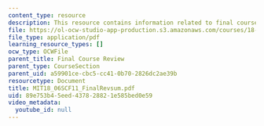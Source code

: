 ```yaml
---
content_type: resource
description: This resource contains information related to final course review.
file: https://ol-ocw-studio-app-production.s3.amazonaws.com/courses/18-06sc-linear-algebra-fall-2011/89e753b45eed437828821e585bed0e59_MIT18_06SCF11_FinalRevsum.pdf
file_type: application/pdf
learning_resource_types: []
ocw_type: OCWFile
parent_title: Final Course Review
parent_type: CourseSection
parent_uid: a59901ce-cbc5-cc41-0b70-2826dc2ae39b
resourcetype: Document
title: MIT18_06SCF11_FinalRevsum.pdf
uid: 89e753b4-5eed-4378-2882-1e585bed0e59
video_metadata:
  youtube_id: null
---
```

